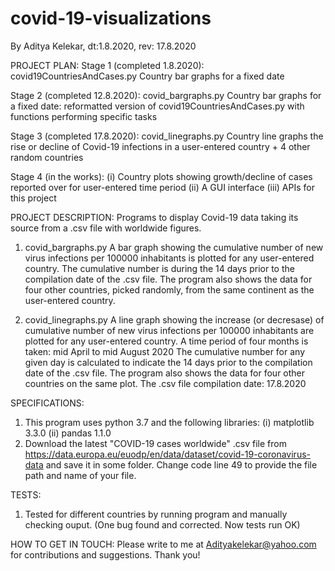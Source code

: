 # covid-19-visualizations
By Aditya Kelekar, dt:1.8.2020, rev: 17.8.2020

PROJECT PLAN:
Stage 1 (completed 1.8.2020): covid19CountriesAndCases.py 
Country bar graphs for a fixed date 

Stage 2 (completed 12.8.2020): covid_bargraphs.py
Country bar graphs for a fixed date: reformatted version of covid19CountriesAndCases.py with functions performing specific tasks 

Stage 3 (completed 17.8.2020): covid_linegraphs.py
Country line graphs the rise or decline of Covid-19 infections in a user-entered country + 4 other random countries

Stage 4 (in the works): 
(i) Country plots showing growth/decline of cases reported over for user-entered time period 
(ii) A GUI interface
(iii) APIs for this project

PROJECT DESCRIPTION:
Programs to display Covid-19 data taking its source from a .csv file with worldwide figures. 

1. covid_bargraphs.py
A bar graph showing the cumulative number of new virus infections per 100000 inhabitants 
is plotted for any user-entered country. 
The cumulative number is during the 14 days prior to the compilation date of the .csv file. 
The program also shows the data for four other countries, picked randomly, 
from the same continent as the user-entered country. 

2. covid_linegraphs.py
A line graph showing the increase (or decresase) of cumulative number of new virus infections 
per 100000 inhabitants are plotted for any user-entered country. 
A time period of four months is taken: mid April to mid August 2020 
The cumulative number for any given day is calculated to indicate the 14 days prior to 
the compilation date of the .csv file. 
The program also shows the data for four other countries on the same plot.
The .csv file compilation date: 17.8.2020

SPECIFICATIONS:
1. This program uses python 3.7 and the following libraries: 
(i) matplotlib 3.3.0
(ii) pandas 1.1.0
2. Download the latest "COVID-19 cases worldwide" .csv file from 
https://data.europa.eu/euodp/en/data/dataset/covid-19-coronavirus-data
and save it in some folder. 
Change code line 49 to provide the file path and name of your file. 

TESTS:
1. Tested for different countries by running program and manually checking ouput. 
(One bug found and corrected. Now tests run OK)

HOW TO GET IN TOUCH:
Please write to me at Adityakelekar@yahoo.com for contributions and suggestions.
Thank you!
